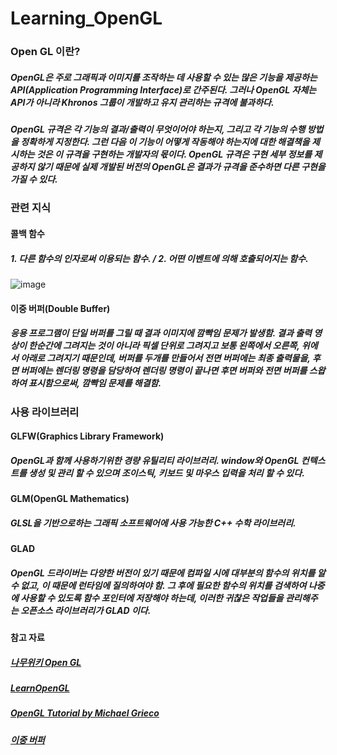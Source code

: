 # Learning_OpenGL

### Open GL 이란?

##### OpenGL은 주로 그래픽과 이미지를 조작하는 데 사용할 수 있는 많은 기능을 제공하는 API(Application Programming Interface)로 간주된다. 그러나 OpenGL 자체는 API가 아니라 Khronos 그룹이 개발하고 유지 관리하는 규격에 불과하다.

##### OpenGL 규격은 각 기능의 결과/출력이 무엇이어야 하는지, 그리고 각 기능의 수행 방법을 정확하게 지정한다. 그런 다음 이 기능이 어떻게 작동해야 하는지에 대한 해결책을 제시하는 것은 이 규격을 구현하는 개발자의 몫이다. OpenGL 규격은 구현 세부 정보를 제공하지 않기 때문에 실제 개발된 버전의 OpenGL은 결과가 규격을 준수하면 다른 구현을 가질 수 있다.

### 관련 지식

#### 콜백 함수
##### 1. 다른 함수의 인자로써 이용되는 함수. / 2. 어떤 이벤트에 의해 호출되어지는 함수.

![image](https://user-images.githubusercontent.com/52204522/107848926-de336200-6e3a-11eb-9ab2-c63a4358cec1.png)

#### 이중 버퍼(Double Buffer)
##### 응용 프로그램이 단일 버퍼를 그릴 때 결과 이미지에 깜빡임 문제가 발생함. 결과 출력 영상이 한순간에 그려지는 것이 아니라 픽셀 단위로 그려지고 보통 왼쪽에서 오른쪽, 위에서 아래로 그려지기 때문인데, 버퍼를 두개를 만들어서 전면 버퍼에는 최종 출력물을, 후면 버퍼에는 렌더링 명령을 담당하여 렌더링 명령이 끝나면 후면 버퍼와 전면 버퍼를 스왑하여 표시함으로써, 깜빡임 문제를 해결함.

### 사용 라이브러리

#### GLFW(Graphics Library Framework)
##### OpenGL과 함께 사용하기위한 경량 유틸리티 라이브러리. window와 OpenGL 컨텍스트를 생성 및 관리 할 수 있으며 조이스틱, 키보드 및 마우스 입력을 처리 할 수 있다.

#### GLM(OpenGL Mathematics)
##### GLSL을 기반으로하는 그래픽 소프트웨어에 사용 가능한 C++ 수학 라이브러리.

#### GLAD
##### OpenGL 드라이버는 다양한 버전이 있기 때문에 컴파일 시에 대부분의 함수의 위치를 알 수 없고, 이 때문에 런타임에 질의하여야 함. 그 후에 필요한 함수의 위치를 검색하여 나중에 사용할 수 있도록 함수 포인터에 저장해야 하는데, 이러한 귀찮은 작업들을 관리해주는 오픈소스 라이브러리가 GLAD 이다.

#### 참고 자료

##### [나무위키 Open GL](https://namu.wiki/w/OpenGL)
##### [LearnOpenGL](https://learnopengl.com/Getting-started/OpenGL)
##### [OpenGL Tutorial by Michael Grieco](https://www.youtube.com/watch?v=_POT8K638VY&list=PLysLvOneEETPlOI_PI4mJnocqIpr2cSHS)

##### [이중 버퍼](https://satisfactoryplace.tistory.com/18)
